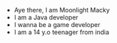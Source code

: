 - Aye there, I am Moonlight Macky
- I am a Java developer
- I wanna be a game developer
- I am a 14 y.o teenager from india 

